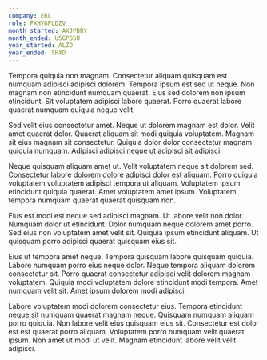 ```yaml
---
company: ERL
role: FXHYGPLDZV
month_started: AXJPBRY
month_ended: USGPSSU
year_started: ALZD
year_ended: SHXD
---
```


Tempora quiquia non magnam. Consectetur aliquam quisquam est numquam adipisci adipisci dolorem. Tempora ipsum est sed ut neque. Non magnam non etincidunt numquam quaerat. Eius sed dolorem non ipsum etincidunt. Sit voluptatem adipisci labore quaerat. Porro quaerat labore quaerat numquam quiquia neque velit.

Sed velit eius consectetur amet. Neque ut dolorem magnam est dolor. Velit amet quaerat dolor. Quaerat aliquam sit modi quiquia voluptatem. Magnam sit eius magnam sit consectetur. Quiquia dolor dolor consectetur magnam quiquia numquam. Adipisci adipisci neque ut adipisci sit adipisci.

Neque quisquam aliquam amet ut. Velit voluptatem neque sit dolorem sed. Consectetur labore dolorem dolore adipisci dolor est aliquam. Porro quiquia voluptatem voluptatem adipisci tempora ut aliquam. Voluptatem ipsum etincidunt quiquia quaerat. Amet voluptatem amet ipsum. Voluptatem tempora numquam quaerat quaerat quisquam non.

Eius est modi est neque sed adipisci magnam. Ut labore velit non dolor. Numquam dolor ut etincidunt. Dolor numquam neque dolorem amet porro. Sed eius non voluptatem amet velit sit. Quiquia ipsum etincidunt aliquam. Ut quisquam porro adipisci quaerat quisquam eius sit.

Eius ut tempora amet neque. Tempora quisquam labore quisquam quiquia. Labore numquam porro eius neque dolor. Neque tempora aliquam dolorem consectetur sit. Porro quaerat consectetur adipisci velit dolorem magnam voluptatem. Quiquia modi voluptatem dolore etincidunt modi tempora. Amet numquam velit sit. Amet ipsum dolorem modi adipisci.

Labore voluptatem modi dolorem consectetur eius. Tempora etincidunt neque sit numquam quaerat magnam neque. Quisquam numquam aliquam porro quiquia. Non labore velit eius quisquam eius sit. Consectetur est dolor est est quaerat porro aliquam. Voluptatem porro numquam velit quaerat ipsum. Non amet ut modi ut velit. Magnam etincidunt labore velit velit adipisci.
    